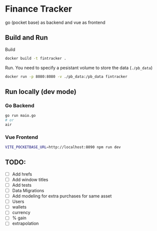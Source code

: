 # Finance Tracker

go (pocket base) as backend and vue as frontend

## Build and Run

Build

```bash
docker build -t fintracker .
```


Run. You need to specify a pesistant volume to store the data (`./pb_data`)

```bash
docker run -p 8080:8080 -v ./pb_data:/pb_data fintracker
```

## Run locally (dev mode)

### Go Backend

```bash
go run maio.go
# or
air
```

### Vue Frontend

```bash
VITE_POCKETBASE_URL=http://localhost:8090 npm run dev
```

## TODO:

- [ ] Add hrefs
- [ ] Add window titles
- [ ] Add tests
- [ ] Data Migrations
- [ ] Add modeling for extra purchases for same asset
- [ ] Users
- [ ] wallets
- [ ] currency
- [ ] % gain
- [ ] extrapolation 
